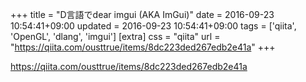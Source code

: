 +++
title = "D言語でdear imgui (AKA ImGui)"
date = 2016-09-23 10:54:41+09:00
updated = 2016-09-23 10:54:41+09:00
tags = ['qiita', 'OpenGL', 'dlang', 'imgui']
[extra]
css = "qiita"
url = "https://qiita.com/ousttrue/items/8dc223ded267edb2e41a"
+++

<https://qiita.com/ousttrue/items/8dc223ded267edb2e41a>

